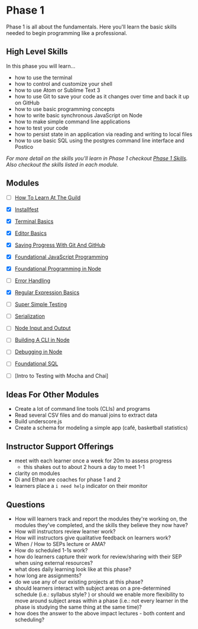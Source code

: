 # Phase 1

Phase 1 is all about the fundamentals. Here you'll learn the basic skills needed
to begin programming like a professional.

## High Level Skills

In this phase you will learn…

- how to use the terminal
- how to control and customize your shell
- how to use Atom or Sublime Text 3
- how to use Git to save your code as it changes over time and back it up on GitHub
- how to use basic programming concepts
- how to write basic synchronous JavaScript on Node
- how to make simple command line applications
- how to test your code
- how to persist state in an application via reading and writing to local files
- how to use basic SQL using the postgres command line interface and Postico

_For more detail on the skills you'll learn in Phase 1 checkout
[Phase 1 Skills](./skills.md). Also checkout the skills listed in each module._

## Modules

- [ ] [How To Learn At The Guild](../../modules/How-To-Learn-At-The-Guild)
- [x] [Installfest](../../modules/Installfest)
- [x] [Terminal Basics](../../modules/Terminal-Basics)
- [x] [Editor Basics](../../modules/Editor-Basics)
- [x] [Saving Progress With Git And GitHub](../../modules/Saving-Progress-With-Git-And-GitHub)
- [x] [Foundational JavaScript Programming](../../modules/Foundational-JavaScript-Programing)
- [x] [Foundational Programming in Node](../../modules/Foundational-Programing-in-Node)
- [ ] [Error Handling](../../modules/Error-Handling)
- [x] [Regular Expression Basics](../../modules/Regular-Expression-Basics)
- [ ] [Super Simple Testing](../../modules/Super-Simple-Testing)
- [ ] [Serialization](../../modules/Serialization)
- [ ] [Node Input and Output](../../modules/Node-Input-and-Output)
- [ ] [Building A CLI in Node](../../modules/Building-A-CLI-in-Node)
- [ ] [Debugging in Node](../../modules/Debugging-in-Node)
- [ ] [Foundational SQL](../../modules/Foundational-SQL)
- [ ] [Intro to Testing with Mocha and Chai]


## Ideas For Other Modules

- Create a lot of command line tools (CLIs) and programs
- Read several CSV files and do manual joins to extract data
- Build underscore.js
- Create a schema for modeling a simple app (café, basketball statistics)


## Instructor Support Offerings

- meet with each learner once a week for 20m to assess progress
  - this shakes out to about 2 hours a day to meet 1-1
- clarity on modules
- Di and Ethan are coaches for phase 1 and 2
- learners place a `i need help` indicator on their monitor


## Questions

- How will learners track and report the modules they're working on, the
modules they've completed, and the skills they believe they now have?
- How will instructors review learner work?
- How will instructors give qualitative feedback on learners work?
- When / How to SEPs lecture or AMA?
- How do scheduled 1-1s work?
- how do learners capture their work for review/sharing with their SEP when
using external resources?
- what does daily learning look like at this phase?
- how long are assignments?
- do we use any of our existing projects at this phase?
- should learners interact with subject areas on a pre-determined schedule
(i.e.: syllabus style? ) or should we enable more flexibility to move around
subject areas within a phase (i.e.: not every learner in the phase is studying
the same thing at the same time)?
- how does the answer to the above impact lectures - both content and
scheduling?
